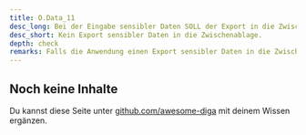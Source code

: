 ```yaml
---
title: O.Data_11
desc_long: Bei der Eingabe sensibler Daten SOLL der Export in die Zwischenablage unterbunden werden. Die Anwendung KANN alternativ eine eigene Zwischenablage implementieren, welche vor dem Zugriff durch andere Anwendungen geschützt ist.
desc_short: Kein Export sensibler Daten in die Zwischenablage.
depth: check
remarks: Falls die Anwendung einen Export sensibler Daten in die Zwischenablage des Betriebssystems erlaubt, muss der Abfluss dieser Daten in der Risikobewertung berücksichtigt werden.
---
```


## Noch keine Inhalte

Du kannst diese Seite unter [github.com/awesome-diga](https://github.com/awesome-diga/tr-faq) mit deinem Wissen ergänzen.

